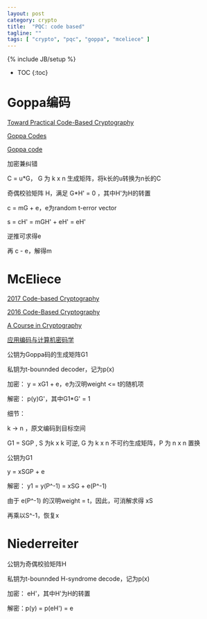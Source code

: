 ```yaml
---
layout: post
category: crypto
title:  "PQC: code based"
tagline: ""
tags: [ "crypto", "pqc", "goppa", "mceliece" ] 
---
```

{% include JB/setup %}

* TOC
{:toc}

# Goppa编码

[Toward Practical Code-Based Cryptography](https://slideplayer.com/slide/14588965/)

[Goppa Codes](http://orion.math.iastate.edu/linglong/Math690F04/Goppa%20codes.pdf)

[Goppa code](https://www.yumpu.com/en/document/read/43452907/goppa-codes-and-the-mceliece-pkcs-weblearnhs-bremende-)

加密兼纠错

C = u*G， G 为 k x n 生成矩阵，将k长的u转换为n长的C

奇偶校验矩阵 H，满足 G*H' = 0 ，其中H'为H的转置

c = mG + e，e为random t-error vector

s = cH' = mGH' + eH' = eH'

逆推可求得e

再 c - e，解得m 


# McEliece

[2017 Code-based Cryptography](https://2017.pqcrypto.org/exec/slides/cbctuto-ecrypt.pdf)

[2016 Code-Based Cryptography](https://pqcrypto2016.jp/data/Lange-20160223.pdf)

[A Course in Cryptography](https://books.google.co.jp/books?id=y9uyDwAAQBAJ&printsec=frontcover&hl=zh-CN#v=onepage&q=Goppa&f=false)

[应用编码与计算机密码学](https://books.google.co.jp/books?id=RL8Kvu8l5qUC&pg=PA132&lpg=PA132&dq=goppa+%E7%BC%96%E7%A0%81&source=bl&ots=mNoIJfgzM2&sig=ACfU3U1CDdv8b9vFgQ57MXMfFMsX5RwQYg&hl=zh-CN&sa=X&ved=2ahUKEwiXopr0757nAhVpJaYKHX6fBmIQ6AEwCHoECAkQAQ#v=onepage&q=goppa%20%E7%BC%96%E7%A0%81&f=false)


公钥为Goppa码的生成矩阵G1

私钥为t-bounnded decoder，记为p(x)

加密： y = xG1 + e，e为汉明weight <= t的随机项

解密： p(y)G'，其中G1*G' = 1

细节： 

k -> n ，原文编码到目标空间

G1 = SGP , S 为k x k 可逆, G 为 k x n 不可约生成矩阵，P 为 n x n 置换

公钥为G1

y = xSGP + e

解密： y1 = y(P^-1) = xSG + e(P^-1)

由于 e(P^-1) 的汉明weight = t，因此，可消解求得 xS

再乘以S^-1，恢复x

# Niederreiter

公钥为奇偶校验矩阵H

私钥为t-bounnded H-syndrome decode，记为p(x)

加密： eH'，其中H'为H的转置

解密：p(y) = p(eH') = e
